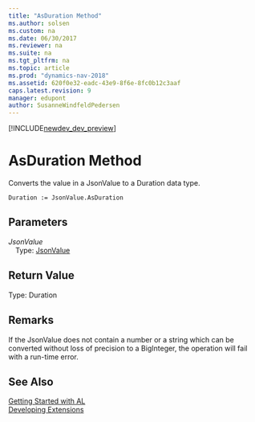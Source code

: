 ```yaml
---
title: "AsDuration Method"
ms.author: solsen
ms.custom: na
ms.date: 06/30/2017
ms.reviewer: na
ms.suite: na
ms.tgt_pltfrm: na
ms.topic: article
ms.prod: "dynamics-nav-2018"
ms.assetid: 620f0e32-eadc-43e9-8f6e-8fc0b12c3aaf
caps.latest.revision: 9
manager: edupont
author: SusanneWindfeldPedersen
---
```


[!INCLUDE[newdev_dev_preview](../includes/newdev_dev_preview.md)]

# AsDuration Method

Converts the value in a JsonValue to a Duration data type.

```
Duration := JsonValue.AsDuration
```

## Parameters
*JsonValue*  
&emsp;Type: [JsonValue](jsonvalue-class.md)

## Return Value
Type: Duration

## Remarks
If the JsonValue does not contain a number or a string which can be converted without loss of precision to a BigInteger, the operation will fail with a run-time error.

## See Also
[Getting Started with AL](../devenv-get-started.md)  
[Developing Extensions](../devenv-dev-overview.md)
